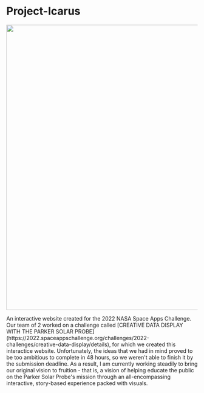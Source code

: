 # Project-Icarus
<p align="center">
  <img src="ProjectIcarusHeader.png" width="750" />
</p>
An interactive website created for the 2022 NASA Space Apps Challenge. Our team of 2 worked on a challenge called [CREATIVE DATA DISPLAY WITH THE PARKER SOLAR PROBE](https://2022.spaceappschallenge.org/challenges/2022-challenges/creative-data-display/details), for which we created this interactice website. Unfortunately, the ideas that we had in mind proved to be too ambitious to complete in 48 hours, so we weren't able to finish it by the submission deadline. As a result, I am currently working steadily to bring our original vision to fruition - that is, a vision of helping educate the public on the Parker Solar Probe's mission through an all-encompassing interactive, story-based experience packed with visuals. 
